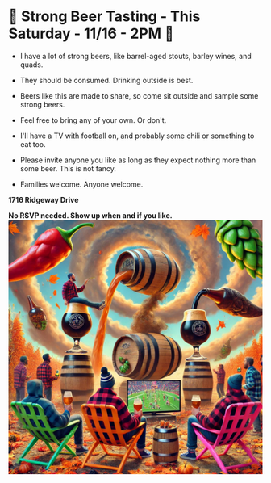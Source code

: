
# 🍻 **Strong Beer Tasting - This Saturday -  11/16 - 2PM** 🍻

- I have a lot of strong beers, like barrel-aged stouts, barley wines, and quads.
  
- They should be consumed. Drinking outside is best.
  
- Beers like this are made to share, so come sit outside and sample some strong beers.

- Feel free to bring any of your own. Or don't. 

- I'll have a TV with football on, and probably some chili or something to eat too.

- Please invite anyone you like as long as they expect nothing more than some beer. This is not fancy.
  
- Families welcome. Anyone welcome.

**1716 Ridgeway Drive**



**No RSVP needed. Show up when and if you like.**
![beer](beer.jpg)


